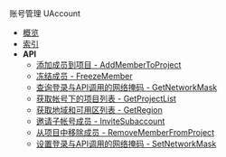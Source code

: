<div class="sidebar_title ">账号管理 UAccount</div>

- [概览](api/uaccount-api/README.md)
- [索引](api/uaccount-api/index.md)
- **API**
    - [添加成员到项目 - AddMemberToProject](api/uaccount-api/add_member_to_project)
    - [冻结成员 - FreezeMember](api/uaccount-api/freeze_member)
    - [查询登录与API调用的网络掩码 - GetNetworkMask](api/uaccount-api/get_network_mask)
    - [获取帐号下的项目列表 - GetProjectList](api/uaccount-api/get_project_list)
    - [获取地域和可用区列表 - GetRegion](api/uaccount-api/get_region)
    - [邀请子帐号成员 - InviteSubaccount](api/uaccount-api/invite_subaccount)
    - [从项目中移除成员 - RemoveMemberFromProject](api/uaccount-api/remove_member_from_project)
    - [设置登录与API调用的网络掩码 - SetNetworkMask](api/uaccount-api/set_network_mask)
